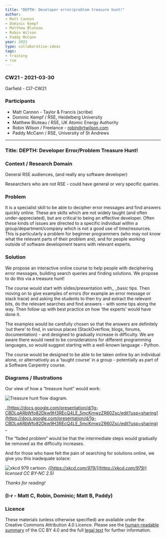 ```yaml
---
title: "DEPTH: Developer error/problem treasure hunt!"
author:
- Matt Cannon
- Dominic Kempf
- Matthew Bluteau
- Robin Wilson 
- Paddy McCann
year: 2021
type: collaborative-ideas
tags:
- training
- rse
---
```


### CW21 - 2021-03-30

Garfield - CI7-CW21


### **Participants**

* Matt Cannon - Taylor & Francis (scribe)
* Dominic Kempf / RSE, Heidelberg University
* Matthew Bluteau / RSE, UK Atomic Energy Authority
* Robin Wilson / Freelance - robin@rtwilson.com
* Paddy McCann / RSE, University of St Andrews

---

### Title: DEPTH: Developer Error/Problem Treasure Hunt!  


### **Context / Research Domain**

General RSE audiences, (and really any software developer)

Researchers who are not RSE - could have general or very specific queries.


### **Problem**

It is a specialist skill to be able to decipher error messages and find answers quickly online. These are skills which are not widely taught (and often under-appreciated), but are critical to being an effective developer. Often these kinds of issues are directed to a specific individual within a group/department/company which is not a good use of time/resources. This is particularly a problem for beginner programmers (who may not know what the relevant parts of their problem are), and for people working outside of software development teams with relevant experts.


### **Solution**

We propose an interactive online course to help people with deciphering error messages, building search queries and finding solutions. We propose to do this via a treasure hunt!

The course would start with slides/presentation with_ _basic tips. Then moving on to give examples of errors (for example an error message or stack trace) and asking the students to then try and extract the relevant bits, do the relevant searches and find answers - with some tips along the way. Then follow up with best practice on how ‘the experts’ would have done it.

The examples would be carefully chosen so that the answers are definitely ‘out there’ to find, in various places (StackOverflow, blogs, forums, documentation) - and designed to gradually increase in difficulty. We are aware there would need to be considerations for different programming languages, so would suggest starting with a well-known language - Python.

The course would be designed to be able to be taken online by an individual alone, or alternatively as a ‘taught course’ in a group - potentially as part of a Software Carpentry course. 


### **Diagrams / Illustrations**

Our view of how a “treasure hunt” would work:


![Treasure hunt flow diagram.](../images/treasure-hunt.jpg)


_[https://docs.google.com/presentation/d/1g-CBDLqARbWfo82Dkw9H3REcQ4LE_5mcKmwzZR60Zsc/edit?usp=sharing](https://docs.google.com/presentation/d/1g-CBDLqARbWfo82Dkw9H3REcQ4LE_5mcKmwzZR60Zsc/edit?usp=sharing) _

The “faded problem” would be that the intermediate steps would gradually be removed as the difficulty increases.

And for those who have felt the pain of searching for solutions online, we give you this inadequate solace:



![xkcd 979 cartoon.](../images/xkcd-979.jpg)
_([https://xkcd.com/979/](https://xkcd.com/979/)  licensed CC BY-NC 2.5)_

_Thanks for reading!_

### (l-r - Matt C, Robin, Dominic; Matt B, Paddy) 


### Licence

These materials (unless otherwise specified) are available under the Creative Commons Attribution 4.0 Licence. Please see the [human-readable summary](https://creativecommons.org/licenses/by/4.0/) of the CC BY 4.0 and the full [legal text](https://creativecommons.org/licenses/by/4.0/legalcode) for further information. 

